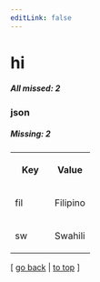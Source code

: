 ```yaml
---
editLink: false
---
```


# hi

##### All missed: 2


### json

##### Missing: 2

<table width="100%">
<tr><th width="50%">

Key

</th><th width="50%">

Value

</th></tr>
<tr><td width="50%">

fil

</td><td width="50%">

Filipino

</td></tr>
<tr><td width="50%">

sw

</td><td width="50%">

Swahili

</td></tr>
</table>

[ [go back](../status.md) | [to top](#) ]

